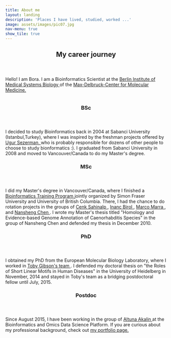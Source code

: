 ```yaml
---
title: About me
layout: landing
description: 'Places I have lived, studied, worked ...'
image: assets/images/pic07.jpg
nav-menu: true
show_tile: true
---
```


<!-- Main -->
<div id="main">

<!-- One -->
<section id="one">
	<div class="inner">
		<header class="major">
			<h2>My career journey</h2>
		</header>
		<p> Hello! I am Bora. I am a Bioinformatics Scientist at the 
			<a href='https://www.mdc-berlin.de/bimsb' > Berlin Institute of Medical Systems Biology </a>
			of the <a href='https://www.mdc-berlin.de' > Max-Delbruck-Center for Molecular Medicine. </a>
		</p>
	</div>
</section>

<!-- Two -->
<section id="two" class="spotlights">
	<section>
		<a href="generic.html" class="image">
			<img src="assets/images/train.jpg" alt="" data-position="center center" />
		</a>
		<div class="content">
			<div class="inner">
				<header class="major">
					<h3>BSc</h3>
				</header>
				<p>I decided to study Bioinformatics back in 2004 at Sabanci University (Istanbul,Turkey), where I was inspired by the freshman projects offered by <a href='http://www.sezermanlab.org' > Ugur Sezerman, </a> who is probably responsible for dozens of other people to choose to study bionformatics :). I graduated from Sabanci University in 2008 and moved to Vancouver/Canada to do my Master's degree.</p>
			</div>
		</div>
	</section>
	<section>
		<div class="content">
			<div class="inner">
				<header class="major">
					<h3>MSc</h3>
				</header>
				<p>I did my Master's degree in Vancouver/Canada, where I finished a 
					<a href='https://bcbioinformaticsgrad.ca' > Bioinformatics Training Program </a> 
					jointly organized by Simon Fraser University and University of British Columbia. 
					There, I had the chance to do rotation projects in the groups of 
					<a href='https://scholar.google.com/citations?user=O8wbTncAAAAJ&hl=en' > Cenk Sahinalp </a>, 
					<a href='https://scholar.google.com/citations?user=Svk1wjsAAAAJ&hl=en' > Inanc Birol </a>, 
					<a href='https://scholar.google.ca/citations?user=XTZ7_NUAAAAJ&hl=en' > Marco Marra </a>, and 
					<a href='https://scholar.google.com/citations?user=tEN1cS0AAAAJ&hl=en' > Nansheng Chen </a>. 
					I wrote my Master's thesis titled "Homology and Evidence-based Genome Annotation of Caenorhabditis Species" in the group of Nansheng Chen and defended my thesis in December 2010.</p>
			</div>
		</div>
	</section>
	<section>
		<div class="content">
			<div class="inner">
				<header class="major">
					<h3>PhD</h3>
				</header>
				<p>I obtained my PhD from the European Molecular Biology Laboratory, where I worked in 
					<a href='https://scholar.google.de/citations?user=udfEf1EAAAAJ&hl=en' > Toby Gibson's team </a>. 
					I defended my doctoral thesis on "the Roles of Short Linear Motifs in Human Diseases" in the University of Heidelberg in November, 2014 and stayed in Toby's team as a bridging postdoctoral fellow until July, 2015.</p>
			</div>
		</div>
	</section>
	<section>
		<div class="content">
			<div class="inner">
				<header class="major">
					<h3>Postdoc</h3>
				</header>
				<p>Since August 2015, I have been working in the group of 
					<a href='https://bioinformatics.mdc-berlin.de' > Altuna Akalin </a> 
					at the Bioinformatics and Omics Data Science Platform. 
					If you are curious about my professional background, check out 
					<a href='https://borauyar.com/CV/' > my portfolio page. </p>
			</div>
		</div>
	</section>
</section>
